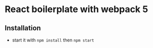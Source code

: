 # React boilerplate with webpack 5

## Installation

- start it with `npm install` then `npm start`
